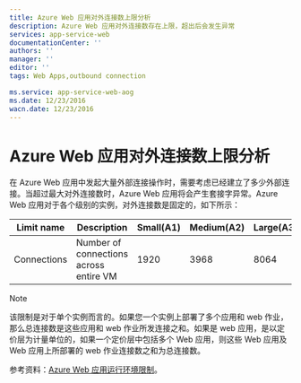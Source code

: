 ```yaml
---
title: Azure Web 应用对外连接数上限分析
description: Azure Web 应用对外连接数存在上限，超出后会发生异常
services: app-service-web
documentationCenter: ''
authors: ''
manager: ''
editor: ''
tags: Web Apps,outbound connection

ms.service: app-service-web-aog
ms.date: 12/23/2016
wacn.date: 12/23/2016
---
```


# Azure Web 应用对外连接数上限分析

在 Azure Web 应用中发起大量外部连接操作时，需要考虑已经建立了多少外部连接。当超过最大对外连接数时，Azure Web 应用将会产生套接字异常。Azure Web 应用对于各个级别的实例，对外连接数是固定的，如下所示：

| Limit name  |                Description             | Small(A1) | Medium(A2) | Large(A3) |
| ----------- | -------------------------------------- | --------- | ---------- | --------- |
| Connections | Number of connections across entire VM |    1920   |    3968    |    8064   |

>[!NOTE] 
>该限制是对于单个实例而言的。如果您一个实例上部署了多个应用和 web 作业，那么总连接数是这些应用和 web 作业所发连接之和。如果是 web 应用，是以定价层为计量单位的，如果一个定价层中包括多个 Web 应用，则这些 Web 应用及 Web 应用上所部署的 web 作业连接数之和为总连接数。

参考资料：[Azure Web 应用运行环境限制](https://github.com/projectkudu/kudu/wiki/Azure-Web-App-sandbox)。